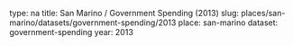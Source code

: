 type: na
title: San Marino / Government Spending (2013)
slug: places/san-marino/datasets/government-spending/2013
place: san-marino
dataset: government-spending
year: 2013
